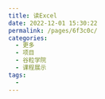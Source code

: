 ```yaml
---
title: 读Excel
date: 2022-12-01 15:30:22
permalink: /pages/6f3c0c/
categories:
  - 更多
  - 项目
  - 谷粒学院
  - 课程展示
tags:
  - 
---
```

